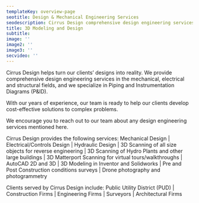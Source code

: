 ```yaml
---
templateKey: overview-page
seotitle: Design & Mechanical Engineering Services
seodescription: Cirrus Design comprehensive design engineering services including mechanical, electrical, drafting and structural services for Washington and Idaho
title: 3D Modeling and Design
subtitle:
image: ''
image2: ''
image3: ''
secvideo: ''
---
```


Cirrus Design helps turn our clients’ designs into reality. We provide comprehensive design engineering services in the mechanical, electrical and structural fields, and we specialize in Piping and Instrumentation Diagrams (P&ID).

With our years of experience, our team is ready to help our clients develop cost-effective solutions to complex problems.

We encourage you to reach out to our team about any design engineering services mentioned here.

Cirrus Design provides the following services: Mechanical Design | Electrical/Controls Design |  Hydraulic Design |  3D Scanning of all size objects for reverse engineering |  3D Scanning of Hydro Plants and other large buildings |  3D Matterport Scanning for virtual tours/walkthroughs |  AutoCAD 2D and 3D |  3D Modeling in Inventor and Solidworks | Pre and Post Construction conditions surveys | Drone photography and photogrammetry

Clients served by Cirrus Design include: Public Utility District (PUD) | Construction Firms | Engineering Firms | Surveyors | Architectural Firms
